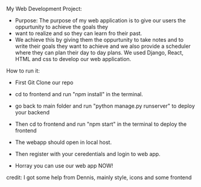 My Web Development Project:
- Purpose: The purpose of my web application is to give our users the oppurtunity to achieve the goals they
- want to realize and so they can learn fro their past.
- We achieve this by giving them the oppurtunity to take notes and to write their goals they want to achieve 
and we also provide a scheduler where they can plan their day to day plans.
We used Django, React, HTML and css to develop our web application.



How to run it:

- First Git Clone our repo

- cd to frontend and run "npm install" in the terminal.

- go back to main folder and run "python manage.py runserver" to deploy your backend


- Then cd to frontend and run "npm start" in the terminal to deploy the frontend 

- The webapp should open in local host.


- Then register with your ceredentials and login to web app.


- Horray you can use our web app NOW!

credit: I got some help from Dennis, mainly style, icons and some frontend
